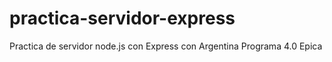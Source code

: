 # practica-servidor-express
Practica de servidor node.js con Express con Argentina Programa 4.0 Epica

